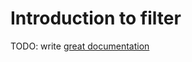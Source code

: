 # Introduction to filter

TODO: write [great documentation](http://jacobian.org/writing/great-documentation/what-to-write/)
